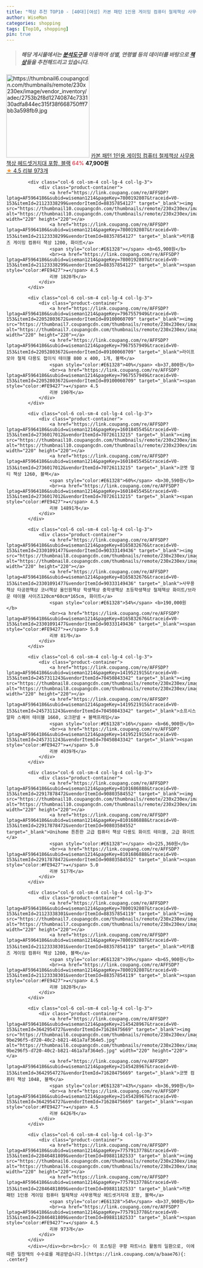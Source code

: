 ```yaml
---
title: "책상 추천 TOP10 - [40대][여성] 카본 패턴 1인용 게이밍 컴퓨터 철제책상 사무용책상 헤드셋거치대 포함, 블랙"
author: WiseMan
categories: shopping
tags: [Top10, shopping]
pin: true
---
```


> ##### 해당 게시물에서는 [**분석도구**](https://itemscout.io/)를 이용하여 **성별**, **연령별** 등의 데이터를 바탕으로 [**책상**](https://link.coupang.com/a/baae76)들을 추천해드리고 있습니다.
<div class="container"><div class="row">
            <div class="col-6 col-sm-4 col-lg-4 col-lg-3">
                <div class="product-container">
                    <a href="https://link.coupang.com/re/AFFSDP?lptag=AF5964186&subid=wiseman1214&pageKey=7757913778&traceid=V0-153&itemId=20913894216&vendorItemId=89395092941" target="_blank"><img src="https://thumbnail6.coupangcdn.com/thumbnails/remote/230x230ex/image/vendor_inventory/adec/2753b2f8d12740874c733130adfa844ec315f38f668750fff7bb3a598fb9.jpg" alt="https://thumbnail6.coupangcdn.com/thumbnails/remote/230x230ex/image/vendor_inventory/adec/2753b2f8d12740874c733130adfa844ec315f38f668750fff7bb3a598fb9.jpg" width="220" height="220"></a>
                    <a href="https://link.coupang.com/re/AFFSDP?lptag=AF5964186&subid=wiseman1214&pageKey=7757913778&traceid=V0-153&itemId=20913894216&vendorItemId=89395092941" target="_blank">카본 패턴 1인용 게이밍 컴퓨터 철제책상 사무용책상 헤드셋거치대 포함, 블랙</a>
                    <span style="color:#E61328">64%</span> <b>47,900원</b>
                    <br><a href="https://link.coupang.com/re/AFFSDP?lptag=AF5964186&subid=wiseman1214&pageKey=7757913778&traceid=V0-153&itemId=20913894216&vendorItemId=89395092941" target="_blank"><span style="color:#FE9427">★</span> 4.5
                    리뷰 973개</a>
                </div>
            </div>
            
            <div class="col-6 col-sm-4 col-lg-4 col-lg-3">
                <div class="product-container">
                    <a href="https://link.coupang.com/re/AFFSDP?lptag=AF5964186&subid=wiseman1214&pageKey=7800192807&traceid=V0-153&itemId=21123338299&vendorItemId=88357854127" target="_blank"><img src="https://thumbnail10.coupangcdn.com/thumbnails/remote/230x230ex/image/vendor_inventory/4643/a5b6e545ca6e73959e4e6425cba3fed35b50bff3096e5ff96fb06e8fba17.jpg" alt="https://thumbnail10.coupangcdn.com/thumbnails/remote/230x230ex/image/vendor_inventory/4643/a5b6e545ca6e73959e4e6425cba3fed35b50bff3096e5ff96fb06e8fba17.jpg" width="220" height="220"></a>
                    <a href="https://link.coupang.com/re/AFFSDP?lptag=AF5964186&subid=wiseman1214&pageKey=7800192807&traceid=V0-153&itemId=21123338299&vendorItemId=88357854127" target="_blank">락키홈즈 게이밍 컴퓨터 책상 1200, 화이트</a>
                    <span style="color:#E61328"></span> <b>65,900원</b>
                    <br><a href="https://link.coupang.com/re/AFFSDP?lptag=AF5964186&subid=wiseman1214&pageKey=7800192807&traceid=V0-153&itemId=21123338299&vendorItemId=88357854127" target="_blank"><span style="color:#FE9427">★</span> 4.5
                    리뷰 1820개</a>
                </div>
            </div>
            
            <div class="col-6 col-sm-4 col-lg-4 col-lg-3">
                <div class="product-container">
                    <a href="https://link.coupang.com/re/AFFSDP?lptag=AF5964186&subid=wiseman1214&pageKey=7967557949&traceid=V0-153&itemId=22052803672&vendorItemId=89100060709" target="_blank"><img src="https://thumbnail7.coupangcdn.com/thumbnails/remote/230x230ex/image/0905_amir_furniture_max3k/11e5/e18cfb57b076c46df899f0294c6c87f196ec0bff2ba53e39a44cdadc4a37.jpg" alt="https://thumbnail7.coupangcdn.com/thumbnails/remote/230x230ex/image/0905_amir_furniture_max3k/11e5/e18cfb57b076c46df899f0294c6c87f196ec0bff2ba53e39a44cdadc4a37.jpg" width="220" height="220"></a>
                    <a href="https://link.coupang.com/re/AFFSDP?lptag=AF5964186&subid=wiseman1214&pageKey=7967557949&traceid=V0-153&itemId=22052803672&vendorItemId=89100060709" target="_blank">라이프모아 철제 다용도 접이식 테이블 800 x 400, 1개, 블랙</a>
                    <span style="color:#E61328">40%</span> <b>37,800원</b>
                    <br><a href="https://link.coupang.com/re/AFFSDP?lptag=AF5964186&subid=wiseman1214&pageKey=7967557949&traceid=V0-153&itemId=22052803672&vendorItemId=89100060709" target="_blank"><span style="color:#FE9427">★</span> 4.5
                    리뷰 190개</a>
                </div>
            </div>
            
            <div class="col-6 col-sm-4 col-lg-4 col-lg-3">
                <div class="product-container">
                    <a href="https://link.coupang.com/re/AFFSDP?lptag=AF5964186&subid=wiseman1214&pageKey=1601845545&traceid=V0-153&itemId=2736017012&vendorItemId=70726113215" target="_blank"><img src="https://thumbnail10.coupangcdn.com/thumbnails/remote/230x230ex/image/0905_amir_furniture_max3k/fa3b/a5c5dc48dc098452035b22e9918fbff4913c83ccfa19db83b87443392154.jpg" alt="https://thumbnail10.coupangcdn.com/thumbnails/remote/230x230ex/image/0905_amir_furniture_max3k/fa3b/a5c5dc48dc098452035b22e9918fbff4913c83ccfa19db83b87443392154.jpg" width="220" height="220"></a>
                    <a href="https://link.coupang.com/re/AFFSDP?lptag=AF5964186&subid=wiseman1214&pageKey=1601845545&traceid=V0-153&itemId=2736017012&vendorItemId=70726113215" target="_blank">코멧 멀티 책상 1260, 블랙</a>
                    <span style="color:#E61328">60%</span> <b>30,590원</b>
                    <br><a href="https://link.coupang.com/re/AFFSDP?lptag=AF5964186&subid=wiseman1214&pageKey=1601845545&traceid=V0-153&itemId=2736017012&vendorItemId=70726113215" target="_blank"><span style="color:#FE9427">★</span> 4.5
                    리뷰 14891개</a>
                </div>
            </div>
            
            <div class="col-6 col-sm-4 col-lg-4 col-lg-3">
                <div class="product-container">
                    <a href="https://link.coupang.com/re/AFFSDP?lptag=AF5964186&subid=wiseman1214&pageKey=8165832676&traceid=V0-153&itemId=23301091477&vendorItemId=90333149436" target="_blank"><img src="https://thumbnail8.coupangcdn.com/thumbnails/remote/230x230ex/image/vendor_inventory/843b/dfbc9f11f515113208df09cd62d2ae9efcb1f89a87a345af3012b7687e42.jpg" alt="https://thumbnail8.coupangcdn.com/thumbnails/remote/230x230ex/image/vendor_inventory/843b/dfbc9f11f515113208df09cd62d2ae9efcb1f89a87a345af3012b7687e42.jpg" width="220" height="220"></a>
                    <a href="https://link.coupang.com/re/AFFSDP?lptag=AF5964186&subid=wiseman1214&pageKey=8165832676&traceid=V0-153&itemId=23301091477&vendorItemId=90333149436" target="_blank">사무용책상 타공판책상 코너책상 올인원책상 학생책상 중학생책상 초등학생책상 철제책상 화이트/브라운 테이블 사이즈120cm*60cm*165cm, 화이트</a>
                    <span style="color:#E61328">54%</span> <b>190,000원</b>
                    <br><a href="https://link.coupang.com/re/AFFSDP?lptag=AF5964186&subid=wiseman1214&pageKey=8165832676&traceid=V0-153&itemId=23301091477&vendorItemId=90333149436" target="_blank"><span style="color:#FE9427">★</span> 5.0
                    리뷰 81개</a>
                </div>
            </div>
            
            <div class="col-6 col-sm-4 col-lg-4 col-lg-3">
                <div class="product-container">
                    <a href="https://link.coupang.com/re/AFFSDP?lptag=AF5964186&subid=wiseman1214&pageKey=1419521915&traceid=V0-153&itemId=2457311243&vendorItemId=70450843342" target="_blank"><img src="https://thumbnail8.coupangcdn.com/thumbnails/remote/230x230ex/image/0905_amir_furniture_max3k/8582/7dfd419f46e4d0ec148ade9a98356d668f30036ef38aad0d11b5845b7342.jpg" alt="https://thumbnail8.coupangcdn.com/thumbnails/remote/230x230ex/image/0905_amir_furniture_max3k/8582/7dfd419f46e4d0ec148ade9a98356d668f30036ef38aad0d11b5845b7342.jpg" width="220" height="220"></a>
                    <a href="https://link.coupang.com/re/AFFSDP?lptag=AF5964186&subid=wiseman1214&pageKey=1419521915&traceid=V0-153&itemId=2457311243&vendorItemId=70450843342" target="_blank">소프시스 알파 스퀘어 테이블 1660, 오크판넬 + 블랙프레임</a>
                    <span style="color:#E61328">16%</span> <b>66,900원</b>
                    <br><a href="https://link.coupang.com/re/AFFSDP?lptag=AF5964186&subid=wiseman1214&pageKey=1419521915&traceid=V0-153&itemId=2457311243&vendorItemId=70450843342" target="_blank"><span style="color:#FE9427">★</span> 5.0
                    리뷰 4939개</a>
                </div>
            </div>
            
            <div class="col-6 col-sm-4 col-lg-4 col-lg-3">
                <div class="product-container">
                    <a href="https://link.coupang.com/re/AFFSDP?lptag=AF5964186&subid=wiseman1214&pageKey=8101686888&traceid=V0-153&itemId=22917878472&vendorItemId=90803584552" target="_blank"><img src="https://thumbnail10.coupangcdn.com/thumbnails/remote/230x230ex/image/vendor_inventory/d71f/7f0de707b45c66eb969ccb657acfce5200af4afd8c290ccc1a77fa424948.jpg" alt="https://thumbnail10.coupangcdn.com/thumbnails/remote/230x230ex/image/vendor_inventory/d71f/7f0de707b45c66eb969ccb657acfce5200af4afd8c290ccc1a77fa424948.jpg" width="220" height="220"></a>
                    <a href="https://link.coupang.com/re/AFFSDP?lptag=AF5964186&subid=wiseman1214&pageKey=8101686888&traceid=V0-153&itemId=22917878472&vendorItemId=90803584552" target="_blank">Unihome 튼튼한 고급 컴퓨터 책상 다용도 화이트 테이블, 고급 화이트</a>
                    <span style="color:#E61328"></span> <b>225,360원</b>
                    <br><a href="https://link.coupang.com/re/AFFSDP?lptag=AF5964186&subid=wiseman1214&pageKey=8101686888&traceid=V0-153&itemId=22917878472&vendorItemId=90803584552" target="_blank"><span style="color:#FE9427">★</span> 5.0
                    리뷰 517개</a>
                </div>
            </div>
            
            <div class="col-6 col-sm-4 col-lg-4 col-lg-3">
                <div class="product-container">
                    <a href="https://link.coupang.com/re/AFFSDP?lptag=AF5964186&subid=wiseman1214&pageKey=7800192807&traceid=V0-153&itemId=21123338301&vendorItemId=88357854119" target="_blank"><img src="https://thumbnail7.coupangcdn.com/thumbnails/remote/230x230ex/image/0905_amir_furniture_max3k/3cc8/5c504510841d482d4696b6a08b1c14959e1a982a33fbb9af916f8f633874.jpg" alt="https://thumbnail7.coupangcdn.com/thumbnails/remote/230x230ex/image/0905_amir_furniture_max3k/3cc8/5c504510841d482d4696b6a08b1c14959e1a982a33fbb9af916f8f633874.jpg" width="220" height="220"></a>
                    <a href="https://link.coupang.com/re/AFFSDP?lptag=AF5964186&subid=wiseman1214&pageKey=7800192807&traceid=V0-153&itemId=21123338301&vendorItemId=88357854119" target="_blank">락키홈즈 게이밍 컴퓨터 책상 1200, 블랙</a>
                    <span style="color:#E61328">39%</span> <b>65,900원</b>
                    <br><a href="https://link.coupang.com/re/AFFSDP?lptag=AF5964186&subid=wiseman1214&pageKey=7800192807&traceid=V0-153&itemId=21123338301&vendorItemId=88357854119" target="_blank"><span style="color:#FE9427">★</span> 4.5
                    리뷰 1820개</a>
                </div>
            </div>
            
            <div class="col-6 col-sm-4 col-lg-4 col-lg-3">
                <div class="product-container">
                    <a href="https://link.coupang.com/re/AFFSDP?lptag=AF5964186&subid=wiseman1214&pageKey=2145428967&traceid=V0-153&itemId=3642954727&vendorItemId=71628475669" target="_blank"><img src="https://thumbnail6.coupangcdn.com/thumbnails/remote/230x230ex/image/retail/images/167029466261830-9be296f5-d720-40c2-b821-461a7af364e5.jpg" alt="https://thumbnail6.coupangcdn.com/thumbnails/remote/230x230ex/image/retail/images/167029466261830-9be296f5-d720-40c2-b821-461a7af364e5.jpg" width="220" height="220"></a>
                    <a href="https://link.coupang.com/re/AFFSDP?lptag=AF5964186&subid=wiseman1214&pageKey=2145428967&traceid=V0-153&itemId=3642954727&vendorItemId=71628475669" target="_blank">코멧 컴퓨터 책상 1048, 블랙</a>
                    <span style="color:#E61328">43%</span> <b>36,990원</b>
                    <br><a href="https://link.coupang.com/re/AFFSDP?lptag=AF5964186&subid=wiseman1214&pageKey=2145428967&traceid=V0-153&itemId=3642954727&vendorItemId=71628475669" target="_blank"><span style="color:#FE9427">★</span> 4.5
                    리뷰 6426개</a>
                </div>
            </div>
            
            <div class="col-6 col-sm-4 col-lg-4 col-lg-3">
                <div class="product-container">
                    <a href="https://link.coupang.com/re/AFFSDP?lptag=AF5964186&subid=wiseman1214&pageKey=7757913778&traceid=V0-153&itemId=22846481809&vendorItemId=89881182533" target="_blank"><img src="https://thumbnail6.coupangcdn.com/thumbnails/remote/230x230ex/image/vendor_inventory/adec/2753b2f8d12740874c733130adfa844ec315f38f668750fff7bb3a598fb9.jpg" alt="https://thumbnail6.coupangcdn.com/thumbnails/remote/230x230ex/image/vendor_inventory/adec/2753b2f8d12740874c733130adfa844ec315f38f668750fff7bb3a598fb9.jpg" width="220" height="220"></a>
                    <a href="https://link.coupang.com/re/AFFSDP?lptag=AF5964186&subid=wiseman1214&pageKey=7757913778&traceid=V0-153&itemId=22846481809&vendorItemId=89881182533" target="_blank">카본 패턴 1인용 게이밍 컴퓨터 철제책상 사무용책상 헤드셋거치대 포함, 블랙</a>
                    <span style="color:#E61328">54%</span> <b>37,900원</b>
                    <br><a href="https://link.coupang.com/re/AFFSDP?lptag=AF5964186&subid=wiseman1214&pageKey=7757913778&traceid=V0-153&itemId=22846481809&vendorItemId=89881182533" target="_blank"><span style="color:#FE9427">★</span> 4.5
                    리뷰 973개</a>
                </div>
            </div>
            </div></div><br><br>[👉 이 포스팅은 쿠팡 파트너스 활동의 일환으로, 이에 따른 일정액의 수수료를 제공받습니다.](https://link.coupang.com/a/baae76){: .center}